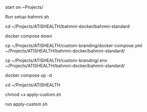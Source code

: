 start on ~Projects/

Run setup-bahmni.sh

cd ~/Projects/ATISHEALTH/bahmni-docker/bahmni-standard

docker compose down

cp ~/Projects/ATISHEALTH/custom-branding/docker-compose.yml ~/Projects/ATISHEALTH/bahmni-docker/bahmni-standard/

cp ~/Projects/ATISHEALTH/custom-branding/.env ~/Projects/ATISHEALTH/bahmni-docker/bahmni-standard/

docker compose up -d

cd ~/Projects/ATISHEALTH

chmod +x apply-custom.sh

run apply-custom.sh

